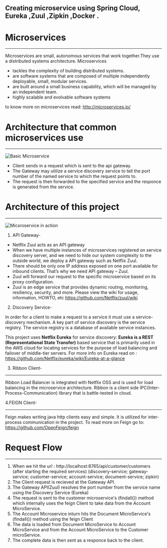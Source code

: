 ## Creating microservice using Spring Cloud, Eureka ,Zuul ,Zipkin ,Docker .

# Microservices
***
Microservices are small, autonomous services that work together.They use a distributed systems architecture.
Microservices
- tackles the complexity of building distributed systems.
- are software systems that are composed of multiple independently deployable, small, modular services.
- are built around a small business capability, which will be managed by an independent team.
- highly scalable and evolvable software systems

to know more on microservices read:  http://microservices.io/

# Architecture that common microservices use
***

![Basic Microservice](https://tusharsharma118.github.io/Hosted-Images/MVC%20Basic.PNG)

* Client sends in a request which is sent to the api gateway.
* The Gateway may utilize a service discovery service to tell the port number of the named service to which the request points to.
* The request is then forwarded to the specified service and the responce is generated from the service.

# Architecture of this project
***
![Micsroservice in action](https://tusharsharma118.github.io/Hosted-Images/MSA-Final.png)
1. API Gateway- 
  *  Netflix Zuul acts as an API gateway
  *  When we have multiple instances of microservices registered on service discovery server, and  we need to hide our system complexity        to the outside world, we deploy a API gateway such as Netflix Zuul.
  *  There should be only one IP address exposed on one port available for inbound clients. That’s why we need API gateway – Zuul.
  *  Zuul will forward our request to the specific microservice based on its proxy configuration.
  *  Zuul is an edge service that provides dynamic routing, monitoring, resiliency, security, and more. Please view the wiki for usage,        information, HOWTO, etc https://github.com/Netflix/zuul/wiki
  
  2. Discovery Service-
  
   In order for a client to make a request to a service it must use a service-discovery mechanism. A key part of service discovery is      the service registry. The service registry is a database of available service instances. 

   This project uses **Netflix Eureka** for service discovery:
   **Eureka is a REST (Representational State Transfer)** based service that is primarily used in the AWS cloud for locating services      for the purpose of load balancing and failover of middle-tier servers.
   For more info on Eureka read on : https://github.com/Netflix/eureka/wiki/Eureka-at-a-glance

  3. Ribbon Client-
  ***
   Ribbon Load Balancer is integrated with Netflix OSS and is used for load balancing in the microservice architecture.
   Ribbon is a client side IPC(Inter-Process-Communication) library that is battle-tested in cloud. 

  4.FEIGN Client-
  ***
   Feign makes writing java http clients easy and simple. It is utilized for inter-process communication in the project.
   To read more on Feign go to: https://github.com/OpenFeign/feign 

# Request Flow
***
  1. When we hit the url : 	http://localhost:8765/api/customer/customers
                            (after starting the required services)
                            (discovery-service; gateway-service; customer-service; account-service; document-service; zipkin) 
  2. The Client request is recieved at the Gateway API.
  3. The Gateway API(Zuul) resolves the port number from the service 	name using the Discovery Service (Eureka)
  3. The request is sent to the customer microservice's (findall()) method which internally uses the feign Client to take data from the       Account MicroService.
  4. The Account Microservice inturn hits the Document MicroService's (findall()) method using the feign Client
  5. The data is loaded from Document MicroService to Account MicroService and from the Account MicroService to the Customer                  microService.
  6. The complete data is then sent as a responce back to the client.



  




